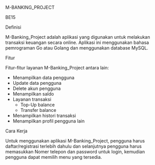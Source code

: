 M-BANKING_PROJECT

BE15


Definisi 

M-Banking_Project adalah aplikasi yang digunakan untuk melakukan transaksi keuangan secara online.
Aplikasi ini menggunakan bahasa pemrograman Go atau Golang dan menggunakan database MySQL.


Fitur

Fitur-fitur layanan M-Banking_Project antara lain:
- Menampilkan data pengguna
- Update data pengguna
- Delete akun pengguna
- Menampilkan saldo
- Layanan transaksi
    - Top-Up balance
    - Transfer balance
- Menampilkan histori transaksi
- Menampilkan profil pengguna lain


Cara Kerja

Untuk menggunakan aplikasi M-Banking_Project, pengguna harus daftar/registrasi terlebih dahulu dan selanjutnya pengguna harus memasukkan Nomer telepon dan password untuk login, kemudian pengguna dapat memilih menu yang tersedia.
